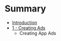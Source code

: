 # Summary

* [Introduction](introduction.md)
* [1 - Creating Ads](creating_ads.md)
   * Creating App Ads

